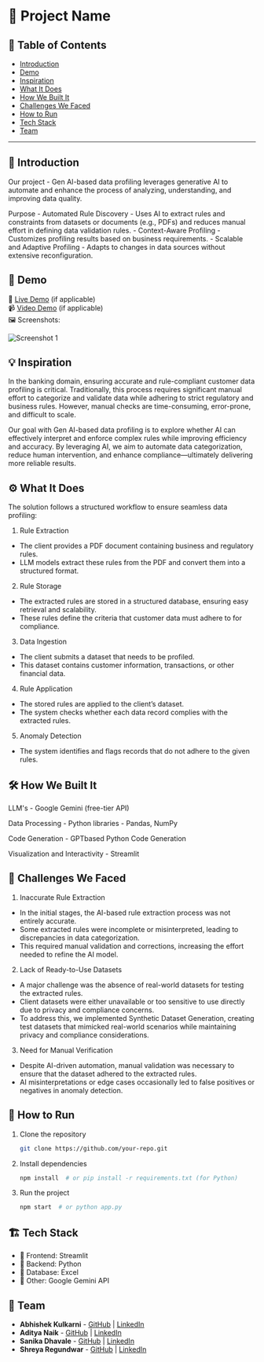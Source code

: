 # 🚀 Project Name

## 📌 Table of Contents
- [Introduction](https://github.com/ewfx/gaidp-error-human-not-found/blob/main/README.md#-introduction)
- [Demo](https://github.com/ewfx/gaidp-error-human-not-found/blob/main/README.md#-demo)
- [Inspiration](https://github.com/ewfx/gaidp-error-human-not-found/blob/main/README.md#-inspiration)
- [What It Does](https://github.com/ewfx/gaidp-error-human-not-found/blob/main/README.md#%EF%B8%8F-what-it-does)
- [How We Built It](https://github.com/ewfx/gaidp-error-human-not-found/blob/main/README.md#%EF%B8%8F-how-we-built-it)
- [Challenges We Faced](https://github.com/ewfx/gaidp-error-human-not-found/blob/main/README.md#-challenges-we-faced)
- [How to Run](https://github.com/ewfx/gaidp-error-human-not-found/blob/main/README.md#-how-to-run)
- [Tech Stack](https://github.com/ewfx/gaidp-error-human-not-found/blob/main/README.md#%EF%B8%8F-tech-stack)
- [Team](https://github.com/ewfx/gaidp-error-human-not-found/blob/main/README.md#%EF%B8%8F-tech-stack)

---

## 🎯 Introduction
Our project - Gen AI-based data profiling leverages generative AI to automate and enhance the process of analyzing, understanding, and improving data quality. 

Purpose - Automated Rule Discovery - Uses AI to extract rules and constraints from datasets or documents (e.g., PDFs) and reduces manual effort in defining data validation rules.
        - Context-Aware Profiling - Customizes profiling results based on business requirements.
        - Scalable and Adaptive Profiling - Adapts to changes in data sources without extensive reconfiguration.

## 🎥 Demo
🔗 [Live Demo](#) (if applicable)  
📹 [Video Demo](#) (if applicable)  
🖼️ Screenshots:

![Screenshot 1](link-to-image)

## 💡 Inspiration
In the banking domain, ensuring accurate and rule-compliant customer data profiling is critical. Traditionally, this process requires significant manual effort to categorize and validate data while adhering to strict regulatory and business rules. However, manual checks are time-consuming, error-prone, and difficult to scale.

Our goal with Gen AI-based data profiling is to explore whether AI can effectively interpret and enforce complex rules while improving efficiency and accuracy. By leveraging AI, we aim to automate data categorization, reduce human intervention, and enhance compliance—ultimately delivering more reliable results.

## ⚙️ What It Does

The solution follows a structured workflow to ensure seamless data profiling:

1. Rule Extraction
- The client provides a PDF document containing business and regulatory rules.
- LLM models extract these rules from the PDF and convert them into a structured format.

2. Rule Storage
- The extracted rules are stored in a structured database, ensuring easy retrieval and scalability.
- These rules define the criteria that customer data must adhere to for compliance.

3. Data Ingestion
- The client submits a dataset that needs to be profiled.
- This dataset contains customer information, transactions, or other financial data.

4. Rule Application
- The stored rules are applied to the client’s dataset.
- The system checks whether each data record complies with the extracted rules.

5. Anomaly Detection
- The system identifies and flags records that do not adhere to the given rules.

## 🛠️ How We Built It
LLM's - Google Gemini (free-tier API)

Data Processing - Python libraries - Pandas, NumPy

Code Generation - GPTbased Python Code Generation

Visualization and Interactivity - Streamlit

## 🚧 Challenges We Faced

1. Inaccurate Rule Extraction
- In the initial stages, the AI-based rule extraction process was not entirely accurate.
- Some extracted rules were incomplete or misinterpreted, leading to discrepancies in data categorization.
- This required manual validation and corrections, increasing the effort needed to refine the AI model.

2. Lack of Ready-to-Use Datasets
- A major challenge was the absence of real-world datasets for testing the extracted rules.
- Client datasets were either unavailable or too sensitive to use directly due to privacy and compliance concerns.
- To address this, we implemented Synthetic Dataset Generation, creating test datasets that mimicked real-world scenarios while maintaining privacy and compliance considerations.

3. Need for Manual Verification
- Despite AI-driven automation, manual validation was necessary to ensure that the dataset adhered to the extracted rules.
- AI misinterpretations or edge cases occasionally led to false positives or negatives in anomaly detection.

## 🏃 How to Run
1. Clone the repository  
   ```sh
   git clone https://github.com/your-repo.git
   ```
2. Install dependencies  
   ```sh
   npm install  # or pip install -r requirements.txt (for Python)
   ```
3. Run the project  
   ```sh
   npm start  # or python app.py
   ```

## 🏗️ Tech Stack
- 🔹 Frontend: Streamlit
- 🔹 Backend: Python
- 🔹 Database: Excel
- 🔹 Other: Google Gemini API 

## 👥 Team
- **Abhishek Kulkarni** - [GitHub](https://github.com/abhishekulkarni02) | [LinkedIn](#)
- **Aditya Naik** - [GitHub](#) | [LinkedIn](#)
- **Sanika Dhavale** - [GitHub](https://github.com/sanika-12) | [LinkedIn](https://www.linkedin.com/in/sanika-dhavale/)
- **Shreya Regundwar** - [GitHub](https://github.com/Regundwarshreya) | [LinkedIn](https://www.linkedin.com/in/shreya-regundwar-112756221/)
